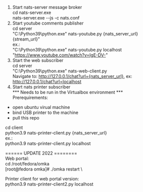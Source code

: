 1. Start nats-server message broker \
cd nats-server.exe \
nats-server.exe --js  -c nats.conf
2. Start youtube comments publisher \
cd server \
"C:\Python39\python.exe" nats-youtube.py {nats_server_url} {stream_url}" \
ex.: \
"C:\Python39\python.exe" nats-youtube.py localhost "https://www.youtube.com/watch?v=IgE-DV-" 
3. Start the web subscriber \
cd server \
"C:\Python39\python.exe" nats-web-client.py  
Navigate to: http://127.0.0.1/chat?url={nats_server_url}, ex: http://127.0.0.1/chat?url=localhost 
4. Start nats printer subscriber \
*** Needs to be run in the Virtualbox environment *** \
Prerequirements: 
 - open ubuntu virual machine 
 - bind USB printer to the machine
 - pull this repo

cd client \
python3.9 nats-printer-client.py {nats_server_url} \
ex.: \
python3.9 nats-printer-client.py localhost

====== UPDATE 2022 ======== \
Web portal: \
cd /root/fedora/omka \
[root@fedora omka]# ./omka restart \

Printer client for web portal version: \
python3.9 nats-printer-client2.py localhost

